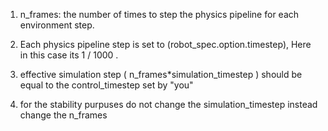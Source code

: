 



1. n_frames: the number of times to step the physics pipeline for each environment step.

2. Each physics pipeline step is  set to (robot_spec.option.timestep), Here in this case its 1 / 1000 .

3. effective simulation step ( n_frames*simulation_timestep ) should be equal to the control_timestep set by "you"

4. for the stability purpuses do not change the simulation_timestep instead change the n_frames

